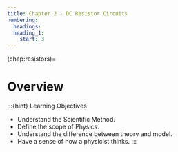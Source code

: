 ```yaml
---
title: Chapter 2 - DC Resistor Circuits
numbering:
  headings:
  heading_1:
    start: 3
---
```

(chap:resistors)=
# Overview
:::{hint} Learning Objectives
* Understand the Scientific Method.
* Define the scope of Physics.
* Understand the difference between theory and model.
* Have a sense of how a physicist thinks.
:::

